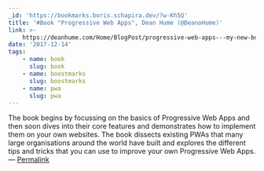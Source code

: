 ```yaml
---
_id: 'https://bookmarks.boris.schapira.dev/?w-Kh5Q'
title: '#Book "Progressive Web Apps", Dean Hume (@DeanoHume)'
link: >-
    https://deanhume.com/Home/BlogPost/progressive-web-apps---my-new-book-is-available-/10168
date: '2017-12-14'
tags:
    - name: book
      slug: book
    - name: boostmarks
      slug: boostmarks
    - name: pwa
      slug: pwa
---
```


The book begins by focussing on the basics of Progressive Web Apps and then soon
dives into their core features and demonstrates how to implement them on your
own websites. The book dissects existing PWAs that many large organisations
around the world have built and explores the different tips and tricks that you
can use to improve your own Progressive Web Apps. <br>&#8212;
<a href="https://bookmarks.boris.schapira.dev/?w-Kh5Q" title="Permalink">Permalink</a>
